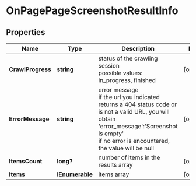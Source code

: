 # OnPagePageScreenshotResultInfo


## Properties

| Name | Type | Description | Notes |
|------------ | ------------- | ------------- | -------------|
**CrawlProgress** | **string** | status of the crawling session<br>possible values: in_progress, finished |[optional]|
**ErrorMessage** | **string** | error message<br>if the url you indicated returns a 404 status code or is not a valid URL, you will obtain 'error_message':'Screenshot is empty'<br>if no error is encountered, the value will be null |[optional]|
**ItemsCount** | **long?** | number of items in the results array |[optional]|
**Items** | **IEnumerable<ScreenshotItem>** | items array |[optional]|